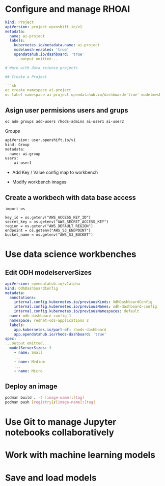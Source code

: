 # Configure and manage RHOAI

```ia-namespace.yaml
kind: Project                             
apiVersion: project.openshift.io/v1
metadata:
  name: ai-project                    
  labels:
    kubernetes.io/metadata.name: ai-project
    modelmesh-enabled: 'true'
    opendatahub.io/dashboard: 'true'     
    ...output omitted...

# Work with data science projects

## Create a Project

```sh
oc create namespace ai-project
oc label namespace ai-project opendatahub.io/dashboard='true' modelmesh-enabled='true'
```

## Asign user permisions users and grups

```sh
oc adm groups add-users rhods-admins ai-user1 ai-user2
```

Groups

```sh
apiVersion: user.openshift.io/v1
kind: Group
metadata:
  name: ai-group
users:
  - ai-user1
```

- Add Key / Value config map to workbench

- Modify workbench images

## Create a workbech with data base access

```jupiter
import os

key_id = os.getenv("AWS_ACCESS_KEY_ID")
secret_key = os.getenv("AWS_SECRET_ACCESS_KEY")
region = os.getenv("AWS_DEFAULT_REGION")
endpoint = os.getenv("AWS_S3_ENDPOINT")
bucket_name = os.getenv("AWS_S3_BUCKET")
```

# Use data science workbenches

## Edit ODH modelserverSizes

```OdhDashboardConfig.yaml
apiVersion: opendatahub.io/v1alpha
kind: OdhDashboardConfig
metadata:
  annotations:
    internal.config.kubernetes.io/previousKinds: OdhDashboardConfig
    internal.config.kubernetes.io/previousNames: odh-dashboard-config
    internal.config.kubernetes.io/previousNamespaces: default
  name: odh-dashboard-config 1
  namespace: redhat-ods-applications 2
  labels:
    app.kubernetes.io/part-of: rhods-dashboard
    app.opendatahub.io/rhods-dashboard: 'true'
spec:
...output omitted...
  modelServerSizes: 3
    - name: Small
    ...
    - name: Medium
    ...
    - name: Micro
```

## Deploy an image

```sh
podman build . -t [image-name]:[tag]
podman push [registry]/[image-name]:[tag]
```

# Use Git to manage Jupyter notebooks collaboratively

# Work with machine learning models

# Save and load models
